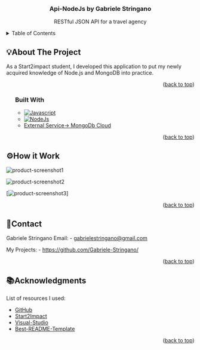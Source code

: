 <!-- PROJECT LOGO -->
<br />
<div align="center">

  <h3 align="center">Api-NodeJs by Gabriele Stringano</h3>

  <p align="center">
  RESTful JSON API for a travel agency
  </p>
</div>

<!-- TABLE OF CONTENTS -->
<details>
  <summary>Table of Contents</summary>
  <ol>
    <li>
      <a href="#about-the-project">About The Project</a>
      <ul>
        <li><a href="#built-with">Built With</a></li>
      </ul>
    </li>
    <li><a href="#how-it-work">How it Work</a></li>
    <li>
      <a href="#getting-started">Getting Started</a>
      <ul>
        <li><a href="#prerequisites">Prerequisites</a></li>
      </ul>
    </li>
    <li><a href="#contact">Contact</a></li>
    <li><a href="#acknowledgments">Acknowledgments</a></li>
  </ol>
</details>

<!-- ABOUT THE PROJECT -->
## 💡About The Project

As a Start2impact student, I developed this application to put my newly acquired knowledge of Node.js and MongoDB into practice.

<p align="right">(<a href="#top">back to top</a>)</p>

<ol>

### Built With


* [![Javascript][Javascript.js]][Javascript-url]
* [![NodeJs][NodeJs.js]][NodeJs-url]
* <a href="https://www.mongodb.com/">External Service-> MongoDb Cloud</a>

<p align="right">(<a href="#top">back to top</a>)</p>

</ol>

<!-- How it Work + ScreenShot -->

## ⚙️How it Work


![product-screenshot1]

![product-screenshot2]

[![product-screenshot3]]

<p align="right">(<a href="#top">back to top</a>)</p>

<!-- CONTACT -->
## 📲Contact

Gabriele Stringano Email: - gabrielestringano@gmail.com

My Projects: - https://github.com/Gabriele-Stringano/
<p align="right">(<a href="#top">back to top</a>)</p>

<!-- ACKNOWLEDGMENTS -->
## 📚Acknowledgments

List of resources I used:

* [GitHub](https://github.com)
* [Start2Impact](https://www.start2impact.it/)
* [Visual-Studio](https://code.visualstudio.com/)
* [Best-README-Template](https://github.com/ferneynava/Best-README-Template)

<p align="right">(<a href="#top">back to top</a>)</p>



<!-- MARKDOWN LINKS & IMAGES -->
<!-- https://www.markdownguide.org/basic-syntax/#reference-style-links -->

[product-screenshot1]: src/img/JsScreenshot1.png
[product-screenshot2]: src/img/JsScreenshot2.png
[product-screenshot3]: src/img/JsScreenshot3.png
[Html.js]: https://img.shields.io/static/v1?message=HTML5&logo=HTML5&labelColor=5c5c5c&color=c31111&logoColor=white&label=%20&style=FOR-THE-BADGE
[Html-url]: https://www.html.it/
[Css.js]: https://img.shields.io/static/v1?message=CSS3&logo=css3&labelColor=5c5c5c&color=1111c3&logoColor=white&label=%20&style=FOR-THE-BADGE
[Css-url]: https://en.wikipedia.org/wiki/CSS
[Javascript.js]: https://img.shields.io/static/v1?message=JAVASCRIPT&logo=JavaScript&labelColor=5c5c5c&color=efd81d&logoColor=white&label=%20&style=FOR-THE-BADGE
[Javascript-url]: https://en.wikipedia.org/wiki/JavaScript
[NodeJs.js]: https://img.shields.io/badge/Js-Node.js-brightgreen
[NodeJs-url]: https://nodejs.org/en/
